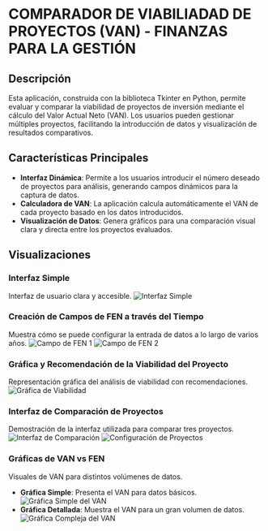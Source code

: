 # COMPARADOR DE VIABILIADAD DE PROYECTOS (VAN) - FINANZAS PARA LA GESTIÓN

## Descripción
Esta aplicación, construida con la biblioteca Tkinter en Python, permite evaluar y comparar la viabilidad de proyectos de inversión mediante el cálculo del Valor Actual Neto (VAN). Los usuarios pueden gestionar múltiples proyectos, facilitando la introducción de datos y visualización de resultados comparativos.

## Características Principales
- **Interfaz Dinámica**: Permite a los usuarios introducir el número deseado de proyectos para análisis, generando campos dinámicos para la captura de datos.
- **Calculadora de VAN**: La aplicación calcula automáticamente el VAN de cada proyecto basado en los datos introducidos.
- **Visualización de Datos**: Genera gráficos para una comparación visual clara y directa entre los proyectos evaluados.

## Visualizaciones
### Interfaz Simple
Interfaz de usuario clara y accesible.
![Interfaz Simple](https://github.com/user-attachments/assets/50b3f78c-ddd5-4791-8ace-0356b343e551)

### Creación de Campos de FEN a través del Tiempo
Muestra cómo se puede configurar la entrada de datos a lo largo de varios años.
![Campo de FEN 1](https://github.com/user-attachments/assets/9ba1d711-ce99-4910-968d-99efffa12da4)
![Campo de FEN 2](https://github.com/user-attachments/assets/f4ec514a-322c-432d-bbb6-cb175764e4c7)

### Gráfica y Recomendación de la Viabilidad del Proyecto
Representación gráfica del análisis de viabilidad con recomendaciones.
![Gráfica de Viabilidad](https://github.com/user-attachments/assets/d9864a18-68a5-445b-8e36-0f2bb1d26031)

### Interfaz de Comparación de Proyectos
Demostración de la interfaz utilizada para comparar tres proyectos.
![Interfaz de Comparación](https://github.com/user-attachments/assets/86ad5658-cabe-4bb9-b8ab-18fe1ce3e6b7)
![Configuración de Proyectos](https://github.com/user-attachments/assets/07e757d2-076c-4cd2-84a9-3bb260e60e83)

### Gráficas de VAN vs FEN
Visuales de VAN para distintos volúmenes de datos.
- **Gráfica Simple**: Presenta el VAN para datos básicos.
  ![Gráfica Simple del VAN](https://github.com/user-attachments/assets/c79560b0-0fed-43c2-9eeb-47c2f20a8cf6)
- **Gráfica Detallada**: Muestra el VAN para un gran volumen de datos.
  ![Gráfica Compleja del VAN](https://github.com/user-attachments/assets/31bf1132-7e17-46da-8427-cd03a107e3c7)
